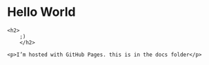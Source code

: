 <!DOCTYPE html>
<html>
	<head>
		<title>Dunno</title>
	</head>
	<body>
	<h1>Hello World</h1>
	
	<h2>
		;)
		</h2>
		
	<p>I’m hosted with GitHub Pages. this is in the docs folder</p>
</body>
</html>
